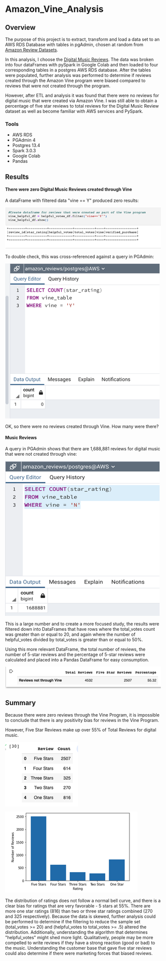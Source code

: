 # Amazon_Vine_Analysis

## Overview
The purpose of this project is to extract, transform and load a data set to an AWS RDS Database with tables in pgAdmin, chosen at random from [Amazon Review Datasets](https://s3.amazonaws.com/amazon-reviews-pds/tsv/index.txt).

In this analysis, I choose the [Digital Music Reviews](https://s3.amazonaws.com/amazon-reviews-pds/tsv/amazon_reviews_us_Digital_Music_Purchase_v1_00.tsv.gz).  The data was broken into four dataFrames with pySpark in Google Colab and then loaded to four corresponding tables in a postgres AWS RDS database.  After the tables were populated, further analysis was performed to determine if reviews created through the Amazon Vine program were biased compared to reviews that were not created through the program.  

However, after ETL and analysis it was found that there were no reviews for digital music that were created via Amazon Vine.  I was still able to obtain a percentage of five star reviews to total reviews for the Digital Music Review dataset as well as become familiar with AWS services and PySpark.

### Tools
- AWS RDS 
- PGAdmin 4
- Postgres 13.4
- Spark 3.0.3
- Google Colab
- Pandas

## Results

#### There were zero Digital Music Reviews created through Vine
A dataFrame with filtered data "vine == Y" produced zero results:

![DataFrameVine](/Images/vine_df.png)

To double check, this was cross-referenced against a query in PGAdmin:

<img src="https://github.com/NinaQuik/Amazon_Vine_Analysis/blob/main/Images/Vine_query.png" width="500" height="500">

OK, so there were no reviews created through Vine.  How many were there?

#### Music Reviews

A query in PGAdmin shows that there are 1,688,881 reviews for digital music that were not created through vine:

<img src="https://github.com/NinaQuik/Amazon_Vine_Analysis/blob/main/Images/nonvine_reviews.png" width="500" height="500">

This is a large number and to create a more focused study, the results were filtered down into DataFrames that have rows where the total_votes count  was greater than or equal to 20, and again where the number of helpful_votes divided by total_votes is greater than or equal to 50%.  

Using this more relevant DataFrame, the total number of reviews, the number of 5-star reviews and the percentage of 5-star reviews were calculated and placed into a Pandas DataFrame for easy consumption.

![Five_star](/Images/Five_star_summary.png)

## Summary
Because there were zero reviews through the Vine Program, it is impossible to conclude that there is any positivity bias for reviews in the Vine Program.

However, Five Star Reviews make up over 55% of Total Reviews for digital music.  

![stars](/Images/Stars.png)

![Barchart](/Images/Barchart.png)

The distribution of ratings does not follow a normal bell curve, and there is a clear bias for ratings that are very favorable - 5 stars at 55%. There are more one star ratings (816) than two or three star ratings combined (270 and 325 respectively). Because the data is skewed, further analysis could be performed to determine if the filtering to reduce the sample set (total_votes >= 20) and (helpful_votes to total_votes >= .5) altered the distribution.
Additionally, understanding the algorithm that determines "helpful_votes" might shed more light.   Qualitatively, people may be more compelled to write reviews if they have a strong reaction (good or bad) to the music.  Understanding the customer base that gave five star reviews could also determine if there were marketing forces that biased reviews. 
